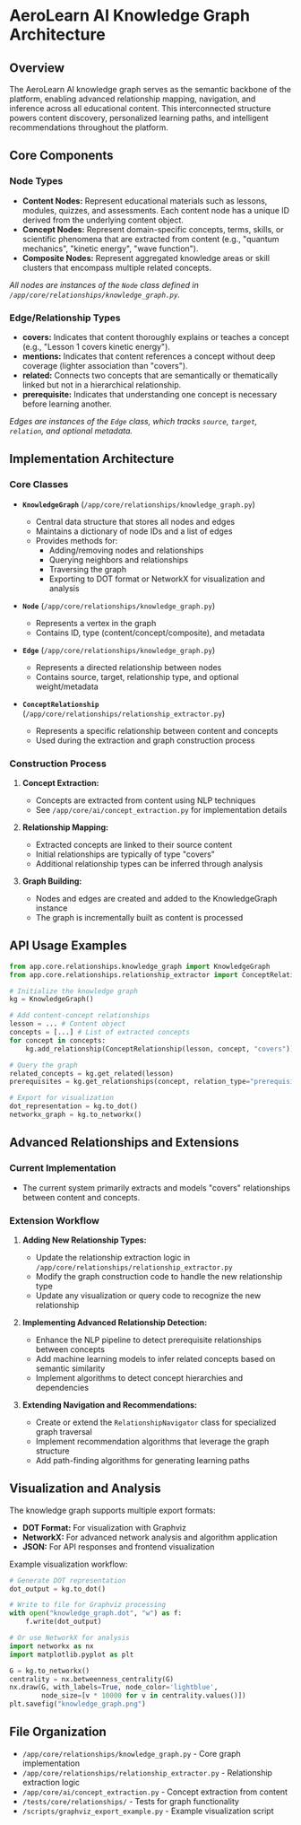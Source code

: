 # AeroLearn AI Knowledge Graph Architecture

## Overview

The AeroLearn AI knowledge graph serves as the semantic backbone of the platform, enabling advanced relationship mapping, navigation, and inference across all educational content. This interconnected structure powers content discovery, personalized learning paths, and intelligent recommendations throughout the platform.

## Core Components

### Node Types

- **Content Nodes:** Represent educational materials such as lessons, modules, quizzes, and assessments. Each content node has a unique ID derived from the underlying content object.
- **Concept Nodes:** Represent domain-specific concepts, terms, skills, or scientific phenomena that are extracted from content (e.g., "quantum mechanics", "kinetic energy", "wave function").
- **Composite Nodes:** Represent aggregated knowledge areas or skill clusters that encompass multiple related concepts.

_All nodes are instances of the `Node` class defined in `/app/core/relationships/knowledge_graph.py`._

### Edge/Relationship Types

- **covers:** Indicates that content thoroughly explains or teaches a concept (e.g., "Lesson 1 covers kinetic energy").
- **mentions:** Indicates that content references a concept without deep coverage (lighter association than "covers").
- **related:** Connects two concepts that are semantically or thematically linked but not in a hierarchical relationship.
- **prerequisite:** Indicates that understanding one concept is necessary before learning another.

_Edges are instances of the `Edge` class, which tracks `source`, `target`, `relation`, and optional metadata._

## Implementation Architecture

### Core Classes

- **`KnowledgeGraph`** (`/app/core/relationships/knowledge_graph.py`)
  - Central data structure that stores all nodes and edges
  - Maintains a dictionary of node IDs and a list of edges
  - Provides methods for:
    - Adding/removing nodes and relationships
    - Querying neighbors and relationships
    - Traversing the graph
    - Exporting to DOT format or NetworkX for visualization and analysis

- **`Node`** (`/app/core/relationships/knowledge_graph.py`)
  - Represents a vertex in the graph
  - Contains ID, type (content/concept/composite), and metadata

- **`Edge`** (`/app/core/relationships/knowledge_graph.py`)
  - Represents a directed relationship between nodes
  - Contains source, target, relationship type, and optional weight/metadata

- **`ConceptRelationship`** (`/app/core/relationships/relationship_extractor.py`)
  - Represents a specific relationship between content and concepts
  - Used during the extraction and graph construction process

### Construction Process

1. **Concept Extraction:**
   - Concepts are extracted from content using NLP techniques
   - See `/app/core/ai/concept_extraction.py` for implementation details

2. **Relationship Mapping:**
   - Extracted concepts are linked to their source content
   - Initial relationships are typically of type "covers"
   - Additional relationship types can be inferred through analysis

3. **Graph Building:**
   - Nodes and edges are created and added to the KnowledgeGraph instance
   - The graph is incrementally built as content is processed

## API Usage Examples

```python
from app.core.relationships.knowledge_graph import KnowledgeGraph
from app.core.relationships.relationship_extractor import ConceptRelationship

# Initialize the knowledge graph
kg = KnowledgeGraph()

# Add content-concept relationships
lesson = ... # Content object
concepts = [...] # List of extracted concepts
for concept in concepts:
    kg.add_relationship(ConceptRelationship(lesson, concept, "covers"))

# Query the graph
related_concepts = kg.get_related(lesson)
prerequisites = kg.get_relationships(concept, relation_type="prerequisite")

# Export for visualization
dot_representation = kg.to_dot()
networkx_graph = kg.to_networkx()
```

## Advanced Relationships and Extensions

### Current Implementation

- The current system primarily extracts and models "covers" relationships between content and concepts.

### Extension Workflow

1. **Adding New Relationship Types:**
   - Update the relationship extraction logic in `/app/core/relationships/relationship_extractor.py`
   - Modify the graph construction code to handle the new relationship type
   - Update any visualization or query code to recognize the new relationship

2. **Implementing Advanced Relationship Detection:**
   - Enhance the NLP pipeline to detect prerequisite relationships between concepts
   - Add machine learning models to infer related concepts based on semantic similarity
   - Implement algorithms to detect concept hierarchies and dependencies

3. **Extending Navigation and Recommendations:**
   - Create or extend the `RelationshipNavigator` class for specialized graph traversal
   - Implement recommendation algorithms that leverage the graph structure
   - Add path-finding algorithms for generating learning paths

## Visualization and Analysis

The knowledge graph supports multiple export formats:

- **DOT Format:** For visualization with Graphviz
- **NetworkX:** For advanced network analysis and algorithm application
- **JSON:** For API responses and frontend visualization

Example visualization workflow:
```python
# Generate DOT representation
dot_output = kg.to_dot()

# Write to file for Graphviz processing
with open("knowledge_graph.dot", "w") as f:
    f.write(dot_output)

# Or use NetworkX for analysis
import networkx as nx
import matplotlib.pyplot as plt

G = kg.to_networkx()
centrality = nx.betweenness_centrality(G)
nx.draw(G, with_labels=True, node_color='lightblue', 
        node_size=[v * 10000 for v in centrality.values()])
plt.savefig("knowledge_graph.png")
```

## File Organization

- `/app/core/relationships/knowledge_graph.py` - Core graph implementation
- `/app/core/relationships/relationship_extractor.py` - Relationship extraction logic
- `/app/core/ai/concept_extraction.py` - Concept extraction from content
- `/tests/core/relationships/` - Tests for graph functionality
- `/scripts/graphviz_export_example.py` - Example visualization script
